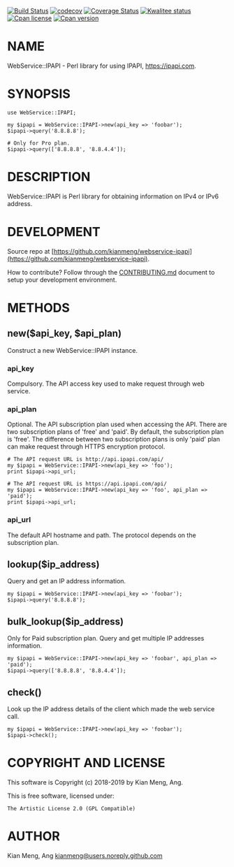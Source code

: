 [![Build Status](https://travis-ci.org/kianmeng/webservice-ipapi.svg?branch=master)](https://travis-ci.org/kianmeng/webservice-ipapi)
[![codecov](https://codecov.io/gh/kianmeng/webservice-ipapi/branch/master/graph/badge.svg)](https://codecov.io/gh/kianmeng/webservice-ipapi)
[![Coverage Status](https://coveralls.io/repos/kianmeng/webservice-ipapi/badge.svg?branch=master)](https://coveralls.io/r/kianmeng/webservice-ipapi?branch=master)
[![Kwalitee status](http://cpants.cpanauthors.org/dist/WebService-IPAPI.png)](http://cpants.charsbar.org/dist/overview/WebService-IPAPI)
[![Cpan license](https://img.shields.io/cpan/l/WebService-IPAPI.svg)](https://metacpan.org/release/WebService-IPAPI)
[![Cpan version](https://img.shields.io/cpan/v/WebService-IPAPI.svg)](https://metacpan.org/release/WebService-IPAPI)

# NAME

WebService::IPAPI - Perl library for using IPAPI, https://ipapi.com.

# SYNOPSIS

    use WebService::IPAPI;

    my $ipapi = WebService::IPAPI->new(api_key => 'foobar');
    $ipapi->query('8.8.8.8');

    # Only for Pro plan.
    $ipapi->query(['8.8.8.8', '8.8.4.4']);

# DESCRIPTION

WebService::IPAPI is Perl library for obtaining information on IPv4 or IPv6
address.

# DEVELOPMENT

Source repo at [https://github.com/kianmeng/webservice-ipapi](https://github.com/kianmeng/webservice-ipapi).

How to contribute? Follow through the [CONTRIBUTING.md](https://github.com/kianmeng/webservice-ipapi/blob/master/CONTRIBUTING.md) document to setup your development environment.

# METHODS

## new($api\_key, $api\_plan)

Construct a new WebService::IPAPI instance.

### api\_key

Compulsory. The API access key used to make request through web service.

### api\_plan

Optional. The API subscription plan used when accessing the API. There are two
subscription plans of 'free' and 'paid'. By default, the subscription plan is
'free'. The difference between two subscription plans is only 'paid' plan can
make request through HTTPS encryption protocol.

    # The API request URL is http://api.ipapi.com/api/
    my $ipapi = WebService::IPAPI->new(api_key => 'foo');
    print $ipapi->api_url;

    # The API request URL is https://api.ipapi.com/api/
    my $ipapi = WebService::IPAPI->new(api_key => 'foo', api_plan => 'paid');
    print $ipapi->api_url;

### api\_url

The default API hostname and path. The protocol depends on the subscription plan.

## lookup($ip\_address)

Query and get an IP address information.

    my $ipapi = WebService::IPAPI->new(api_key => 'foobar');
    $ipapi->query('8.8.8.8');

## bulk\_lookup($ip\_address)

Only for Paid subscription plan. Query and get multiple IP addresses
information.

    my $ipapi = WebService::IPAPI->new(api_key => 'foobar', api_plan => 'paid');
    $ipapi->query(['8.8.8.8', '8.8.4.4']);

## check()

Look up the IP address details of the client which made the web service call.

    my $ipapi = WebService::IPAPI->new(api_key => 'foobar');
    $ipapi->check();

# COPYRIGHT AND LICENSE

This software is Copyright (c) 2018-2019 by Kian Meng, Ang.

This is free software, licensed under:

    The Artistic License 2.0 (GPL Compatible)

# AUTHOR

Kian Meng, Ang <kianmeng@users.noreply.github.com>
